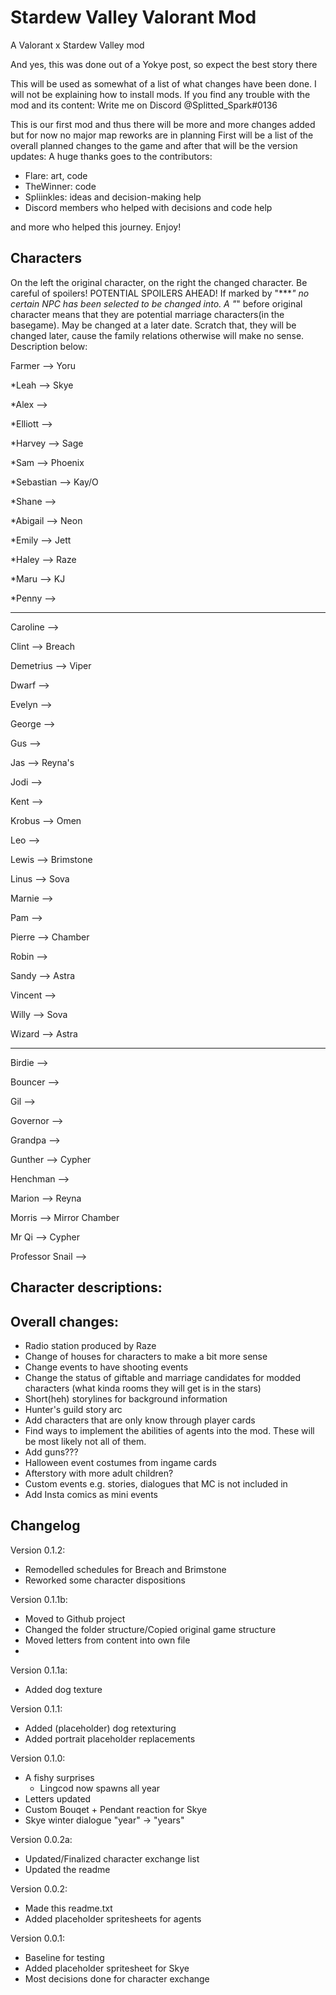 # Stardew Valley Valorant Mod

A Valorant x Stardew Valley mod

And yes, this was done out of a Yokye post, so expect the best story there

This will be used as somewhat of a list of what changes have been done. I will not be explaining how
to install mods. If you find any trouble with the mod and its content: Write me on Discord
@Splitted_Spark#0136

This is our first mod and thus there will be more and more changes added but for now no major map reworks are in planning
First will be a list of the overall planned changes to the game and after that will be the version updates:
A huge thanks goes to the contributors:
- Flare: art, code
- TheWinner: code
- Spliinkles: ideas and decision-making help
- Discord members who helped with decisions and code help

and more who helped this journey. Enjoy!


Characters
---
On the left the original character, on the right the changed character. 
Be careful of spoilers! POTENTIAL SPOILERS AHEAD!
If marked by "****" no certain NPC has been selected to be changed into. 
A "*" before original character means that they are potential marriage characters(in the basegame). May be changed at a later date. 
Scratch that, they will be changed later, cause the family relations otherwise will make no sense.
Description below:

Farmer --> Yoru

*Leah --> Skye 

*Alex -->

*Elliott -->

*Harvey --> Sage

*Sam --> Phoenix

*Sebastian --> Kay/O

*Shane -->

*Abigail --> Neon

*Emily --> Jett

*Haley --> Raze

*Maru --> KJ

*Penny -->

--------------------------------------
Caroline --> 

Clint --> Breach

Demetrius --> Viper

Dwarf --> 

Evelyn --> 

George --> 

Gus --> 

Jas --> Reyna's 

Jodi --> 

Kent --> 

Krobus --> Omen

Leo --> 

Lewis --> Brimstone

Linus --> Sova

Marnie --> 

Pam --> 

Pierre --> Chamber

Robin --> 

Sandy --> Astra

Vincent --> 

Willy --> Sova

Wizard --> Astra

-------------------------------------
Birdie --> 

Bouncer --> 

Gil --> 

Governor --> 

Grandpa --> 

Gunther  --> Cypher

Henchman --> 

Marion --> Reyna

Morris --> Mirror Chamber

Mr Qi --> Cypher

Professor Snail --> 


Character descriptions:
---



Overall changes:
---

- Radio station produced by Raze
- Change of houses for characters to make a bit more sense
- Change events to have shooting events
- Change the status of giftable and marriage candidates for modded characters (what kinda rooms they will get is in the stars)
- Short(heh) storylines for background information
- Hunter's guild story arc
- Add characters that are only know through player cards
- Find ways to implement the abilities of agents into the mod. These will be most likely not all of them.
- Add guns???
- Halloween event costumes from ingame cards
- Afterstory with more adult children?
- Custom events e.g. stories, dialogues that MC is not included in
- Add Insta comics as mini events


Changelog
---
Version 0.1.2:
- Remodelled schedules for Breach and Brimstone
- Reworked some character dispositions

Version 0.1.1b:
- Moved to Github project
- Changed the folder structure/Copied original game structure
- Moved letters from content into own file
- 
Version 0.1.1a:
- Added dog texture

Version 0.1.1:
- Added (placeholder) dog retexturing
- Added portrait placeholder replacements

Version 0.1.0:
- A fishy surprises
	- Lingcod now spawns all year
- Letters updated
- Custom Bouqet + Pendant reaction for Skye
- Skye winter dialogue "year" -> "years"

Version 0.0.2a:
- Updated/Finalized character exchange list
- Updated the readme

Version 0.0.2:
- Made this readme.txt
- Added placeholder spritesheets for agents

Version 0.0.1:
- Baseline for testing
- Added placeholder spritesheet for Skye
- Most decisions done for character exchange

